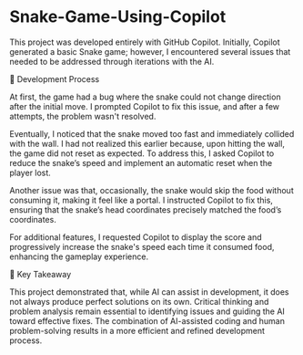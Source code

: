 # Snake-Game-Using-Copilot
This project was developed entirely with GitHub Copilot. Initially, Copilot generated a basic Snake game; however, I encountered several issues that needed to be addressed through iterations with the AI.

🐍 Development Process

At first, the game had a bug where the snake could not change direction after the initial move. I prompted Copilot to fix this issue, and after a few attempts, the problem wasn't resolved. 

Eventually, I noticed that the snake moved too fast and immediately collided with the wall. I had not realized this earlier because, upon hitting the wall, the game did not reset as expected. To address this, I asked Copilot to reduce the snake’s speed and implement an automatic reset when the player lost.

Another issue was that, occasionally, the snake would skip the food without consuming it, making it feel like a portal. I instructed Copilot to fix this, ensuring that the snake’s head coordinates precisely matched the food’s coordinates.

For additional features, I requested Copilot to display the score and progressively increase the snake's speed each time it consumed food, enhancing the gameplay experience.

🤖 Key Takeaway

This project demonstrated that, while AI can assist in development, it does not always produce perfect solutions on its own. Critical thinking and problem analysis remain essential to identifying issues and guiding the AI toward effective fixes. The combination of AI-assisted coding and human problem-solving results in a more efficient and refined development process.
